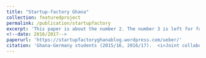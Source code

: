 ```yaml
---
title: "Startup-factory Ghana"
collection: featuredproject
permalink: /publication/startupfactory
excerpt: 'This paper is about the number 2. The number 3 is left for future work'
<!--date: 2016/2017-->
paperurl: 'https://startupfactoryghanablog.wordpress.com/ueber/'
citation: 'Ghana-Germany students (2015/16, 2016/17).  <i>Joint collaboration with TecUP</i>'
---
```


